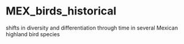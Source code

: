 # MEX_birds_historical
shifts in diversity and differentiation through time in several Mexican highland bird species
